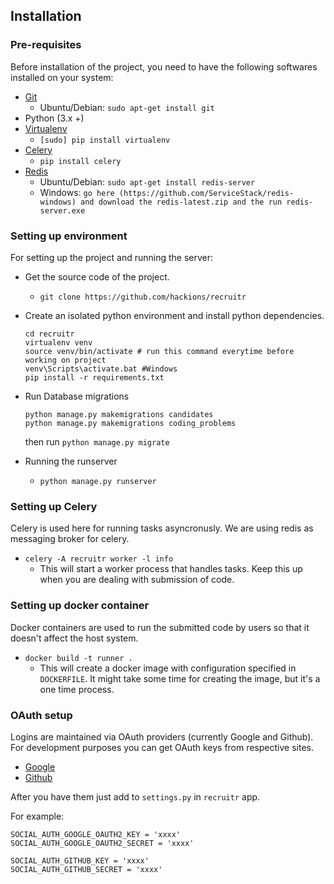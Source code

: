 ## Installation

### Pre-requisites

Before installation of the project, you need to have the following softwares installed on your system:

- [Git](https://git-scm.com/downloads)
    - Ubuntu/Debian: `sudo apt-get install git`
- Python (3.x +)
- [Virtualenv](https://virtualenv.pypa.io/) 
    - `[sudo] pip install virtualenv`
- [Celery](www.celeryproject.org)
    - `pip install celery`
- [Redis](https://redis.io/)
    - Ubuntu/Debian: `sudo apt-get install redis-server`
    - Windows: `go here (https://github.com/ServiceStack/redis-windows) and download the redis-latest.zip and the run redis-server.exe`
### Setting up environment

For setting up the project and running the server:

- Get the source code of the project.
    - `git clone https://github.com/hackions/recruitr`

- Create an isolated python environment and install python dependencies.
    ```
    cd recruitr
    virtualenv venv
    source venv/bin/activate # run this command everytime before working on project
    venv\Scripts\activate.bat #Windows
    pip install -r requirements.txt
    ```

- Run Database migrations
    ```
    python manage.py makemigrations candidates
    python manage.py makemigrations coding_problems
    ```
    then run
    `python manage.py migrate` 

- Running the runserver
    - `python manage.py runserver`

### Setting up Celery

Celery is used here for running tasks asyncronusly. We are using redis as messaging broker for celery.

- `celery -A recruitr worker -l info `
    - This will start a worker process that handles tasks. Keep this up when you are dealing with submission of code.

### Setting up docker container

Docker containers are used to run the submitted code by users so that it doesn't affect the host system.

- `docker build -t runner .`
    - This will create a docker image with configuration specified in `DOCKERFILE`. It might take some time for creating the image, but it's a one time process.

### OAuth setup

Logins are maintained via OAuth providers (currently Google and Github). For development purposes you can get OAuth keys from respective sites.
- [Google](https://console.developers.google.com/start)
- [Github](https://developer.github.com/apps/building-integrations/setting-up-and-registering-oauth-apps/)


After you have them just add to `settings.py` in `recruitr` app.

For example:

    SOCIAL_AUTH_GOOGLE_OAUTH2_KEY = 'xxxx'
    SOCIAL_AUTH_GOOGLE_OAUTH2_SECRET = 'xxxx'

    SOCIAL_AUTH_GITHUB_KEY = 'xxxx'
    SOCIAL_AUTH_GITHUB_SECRET = 'xxxx'
